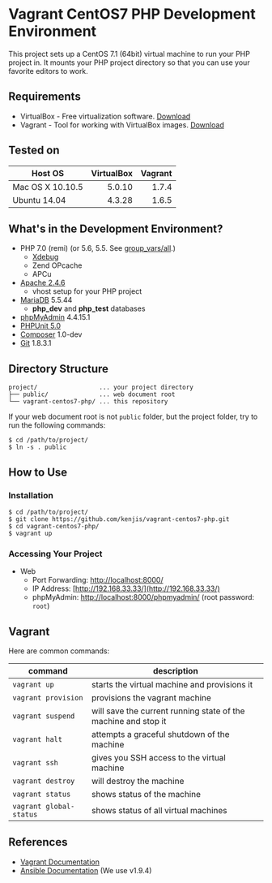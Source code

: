 # Vagrant CentOS7 PHP Development Environment

This project sets up a CentOS 7.1 (64bit) virtual machine to run your PHP project in. It mounts your PHP project directory so that you can use your favorite editors to work.

## Requirements

* VirtualBox - Free virtualization software. [Download](https://www.virtualbox.org/wiki/Downloads)
* Vagrant - Tool for working with VirtualBox images. [Download](https://www.vagrantup.com/downloads.html)

## Tested on

|Host OS         |VirtualBox|Vagrant|
|----------------|---------:|------:|
|Mac OS X 10.10.5|5.0.10    |1.7.4  |
|Ubuntu 14.04    |4.3.28    |1.6.5  |

## What's in the Development Environment?

* PHP 7.0 (remi) (or 5.6, 5.5. See [group_vars/all](https://github.com/kenjis/vagrant-centos7-php/blob/master/provisioning/group_vars/all#L4-L5).)
  * [Xdebug](http://xdebug.org/docs/)
  * Zend OPcache
  * APCu
* [Apache 2.4.6](https://httpd.apache.org/docs/2.4/en/)
  * vhost setup for your PHP project
* [MariaDB](https://mariadb.com/kb/en/mariadb/documentation/) 5.5.44
  * **php_dev** and **php_test** databases
* [phpMyAdmin](https://www.phpmyadmin.net/docs/) 4.4.15.1
* [PHPUnit 5.0](https://phpunit.de/manual/5.0/en/index.html)
* [Composer](https://getcomposer.org/doc/) 1.0-dev
* [Git](https://git-scm.com/doc) 1.8.3.1

## Directory Structure

~~~
project/                 ... your project directory
├── public/              ... web document root
└── vagrant-centos7-php/ ... this repository
~~~

If your web document root is not `public` folder, but the project folder, try to run the following commands:

~~~
$ cd /path/to/project/
$ ln -s . public
~~~

## How to Use

### Installation

~~~
$ cd /path/to/project/
$ git clone https://github.com/kenjis/vagrant-centos7-php.git
$ cd vagrant-centos7-php/
$ vagrant up
~~~

### Accessing Your Project

* Web
  * Port Forwarding: [http://localhost:8000/](http://localhost:8000/)
  * IP Address: [http://192.168.33.33/](http://192.168.33.33/)
  * phpMyAdmin: [http://localhost:8000/phpmyadmin/](http://localhost:8000/phpmyadmin/) (root password: `root`)

## Vagrant

Here are common commands:

|command|description|
|-------|-----------|
|`vagrant up`|starts the virtual machine and provisions it|
|`vagrant provision`|provisions the vagrant machine|
|`vagrant suspend`|will save the current running state of the machine and stop it|
|`vagrant halt`|attempts a graceful shutdown of the machine|
|`vagrant ssh`|gives you SSH access to the virtual machine|
|`vagrant destroy`|will destroy the machine|
|`vagrant status`|shows status of the machine|
|`vagrant global-status`|shows status of all virtual machines|

## References

* [Vagrant Documentation](https://docs.vagrantup.com/v2/)
* [Ansible Documentation](http://docs.ansible.com/ansible/index.html) (We use v1.9.4)

